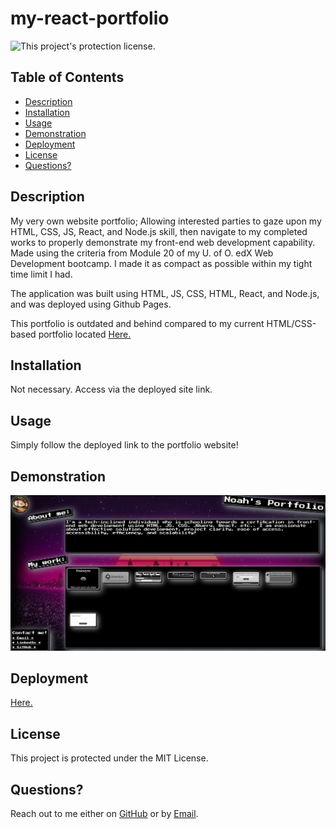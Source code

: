 # my-react-portfolio

![This project's protection license.](https://img.shields.io/badge/license-MIT-blue)

## Table of Contents

- [Description](#Description)
- [Installation](#Installation)
- [Usage](#Usage)
- [Demonstration]($Demonstration)
- [Deployment]($Deployment)
- [License](#License)
- [Questions?](#Questions?)

## Description

My very own website portfolio; Allowing interested parties to gaze upon my HTML, CSS, JS, React, and Node.js skill, then navigate to my completed works to properly demonstrate my front-end web development capability. Made using the criteria from Module 20 of my U. of O. edX Web Development bootcamp. I made it as compact as possible within my tight time limit I had.

The application was built using HTML, JS, CSS, HTML, React, and Node.js, and was deployed using Github Pages.

This portfolio is outdated and behind compared to my current HTML/CSS-based portfolio located [Here.](https://noahjralph.github.io/my-portfolio/)

## Installation

Not necessary. Access via the deployed site link.

## Usage
 
Simply follow the deployed link to the portfolio website!

## Demonstration

![A gif demonstrating the unmatched power of Noah's React Portfolio.](./src/images/demo.png)

## Deployment

[Here.](https://NoahJRalph.github.io/my-react-portfolio)

## License

This project is protected under the MIT License.

## Questions?

Reach out to me either on [GitHub](https://github.com/NoahJRalph) or by [Email](mailto:NoahJRalph@gmail.com).
